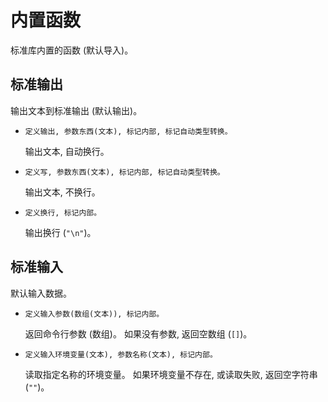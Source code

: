 # 内置函数

标准库内置的函数 (默认导入)。


## 标准输出

输出文本到标准输出 (默认输出)。

+ ```
  定义输出, 参数东西(文本), 标记内部, 标记自动类型转换。
  ```

  输出文本, 自动换行。

+ ```
  定义写, 参数东西(文本), 标记内部, 标记自动类型转换。
  ```

  输出文本, 不换行。

+ ```
  定义换行, 标记内部。
  ```

  输出换行 (`"\n"`)。


## 标准输入

默认输入数据。

+ ```
  定义输入参数(数组(文本)), 标记内部。
  ```

  返回命令行参数 (数组)。
  如果没有参数, 返回空数组 (`[]`)。

+ ```
  定义输入环境变量(文本), 参数名称(文本), 标记内部。
  ```

  读取指定名称的环境变量。
  如果环境变量不存在, 或读取失败, 返回空字符串 (`""`)。
